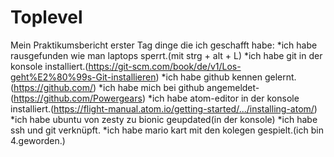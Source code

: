 # Toplevel
Mein Praktikumsbericht erster Tag
dinge die ich geschafft habe:
*ich habe rausgefunden wie man laptops sperrt.(mit strg + alt + L)
*ich habe git in der konsole installiert.(https://git-scm.com/book/de/v1/Los-geht%E2%80%99s-Git-installieren)
*ich habe github kennen gelernt.(https://github.com/)
*ich habe mich bei github angemeldet-(https://github.com/Powergears)
*ich habe atom-editor in der konsole installiert.(https://flight-manual.atom.io/getting-started/.../installing-atom/)
*ich habe ubuntu von zesty zu bionic geupdated(in der konsole)
*ich habe ssh und git verknüpft.
*ich habe mario kart mit den kolegen gespielt.(ich bin 4.geworden.)
